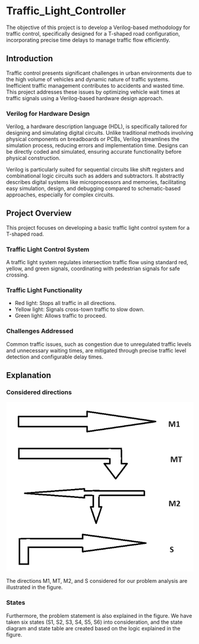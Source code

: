 # Traffic_Light_Controller
The objective of this project is to develop a Verilog-based methodology for traffic control, specifically designed for a T-shaped road configuration, incorporating precise time delays to manage traffic flow efficiently.

## Introduction

Traffic control presents significant challenges in urban environments due to the high volume of vehicles and dynamic nature of traffic systems. Inefficient traffic management contributes to accidents and wasted time. This project addresses these issues by optimizing vehicle wait times at traffic signals using a Verilog-based hardware design approach.

### Verilog for Hardware Design

Verilog, a hardware description language (HDL), is specifically tailored for designing and simulating digital circuits. Unlike traditional methods involving physical components on breadboards or PCBs, Verilog streamlines the simulation process, reducing errors and implementation time. Designs can be directly coded and simulated, ensuring accurate functionality before physical construction.

Verilog is particularly suited for sequential circuits like shift registers and combinational logic circuits such as adders and subtractors. It abstractly describes digital systems like microprocessors and memories, facilitating easy simulation, design, and debugging compared to schematic-based approaches, especially for complex circuits.

## Project Overview

This project focuses on developing a basic traffic light control system for a T-shaped road.

### Traffic Light Control System

A traffic light system regulates intersection traffic flow using standard red, yellow, and green signals, coordinating with pedestrian signals for safe crossing.

### Traffic Light Functionality

- Red light: Stops all traffic in all directions.
- Yellow light: Signals cross-town traffic to slow down.
- Green light: Allows traffic to proceed.

### Challenges Addressed

Common traffic issues, such as congestion due to unregulated traffic levels and unnecessary waiting times, are mitigated through precise traffic level detection and configurable delay times.

## Explanation
### Considered directions
![](configurations.png)

The directions M1, MT, M2, and S considered for our problem analysis are illustrated in the figure.
### States
Furthermore, the problem statement is also explained in the figure. We have taken six states (S1, S2, S3, S4, S5, S6) into consideration, and the state diagram and state table are created based on the logic explained in the figure.





